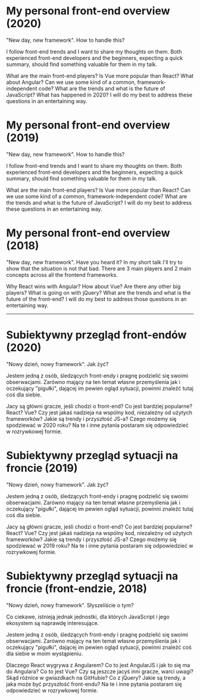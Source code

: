 # My personal front-end overview (2020)

"New day, new framework". How to handle this?

I follow front-end trends and I want to share my thoughts on them. Both experienced front-end developers and the beginners, expecting a quick summary, should find something valuable for them in my talk.

What are the main front-end players? Is Vue more popular than React? What about Angular? Can we use some kind of a common, framework-independent code? What are the trends and what is the future of JavaScript? What has happened in 2020? I will do my best to address these questions in an entertaining way.

# My personal front-end overview (2019)

"New day, new framework". How to handle this?

I follow front-end trends and I want to share my thoughts on them. Both experienced front-end developers and the beginners, expecting a quick summary, should find something valuable for them in my talk.

What are the main front-end players? Is Vue more popular than React? Can we use some kind of a common, framework-independent code? What are the trends and what is the future of JavaScript? I will do my best to address these questions in an entertaining way.

# My personal front-end overview (2018)

"New day, new framework". Have you heard it? In my short talk I'll try to show that the situation is not that bad. There are 3 main players and 2 main concepts across all the frontend frameworks.

Why React wins with Angular? How about Vue? Are there any other big players? What is going on with jQuery? What are the trends and what is the future of the front-end? I will do my best to address those questions in an entertaining way.

___

# Subiektywny przegląd front-endów (2020)

"Nowy dzień, nowy framework". Jak żyć? 

Jestem jedną z osób, śledzących front-endy i pragnę podzielić się swoimi obserwacjami. Zarówno mający na ten temat własne przemyślenia jak i oczekujący "pigułki", dającej im pewien ogląd sytuacji, powinni znaleźć tutaj coś dla siebie. 

Jacy są główni gracze, jeśli chodzi o front-end? Co jest bardziej popularne? React? Vue? Czy jest jakaś nadzieja na wspólny kod, niezależny od użytych frameworków? Jakie są trendy i przyszłość JS-a? Czego możemy się spodziewać w 2020 roku? Na te i inne pytania postaram się odpowiedzieć w rozrywkowej formie.

# Subiektywny przegląd sytuacji na froncie (2019)

"Nowy dzień, nowy framework". Jak żyć? 

Jestem jedną z osób, śledzących front-endy i pragnę podzielić się swoimi obserwacjami. Zarówno mający na ten temat własne przemyślenia jak i oczekujący "pigułki", dającej im pewien ogląd sytuacji, powinni znaleźć tutaj coś dla siebie. 

Jacy są główni gracze, jeśli chodzi o front-end? Co jest bardziej popularne? React? Vue? Czy jest jakaś nadzieja na wspólny kod, niezależny od użytych frameworków? Jakie są trendy i przyszłość JS-a? Czego możemy się spodziewać w 2019 roku? Na te i inne pytania postaram się odpowiedzieć w rozrywkowej formie.

# Subiektywny przegląd sytuacji na froncie (front-endzie, 2018)

"Nowy dzień, nowy framework". Słyszeliście o tym? 

Co ciekawe, istnieją jednak jednostki, dla których JavaScript i jego ekosystem są naprawdę interesujące. 

Jestem jedną z osób, śledzących front-endy i pragnę podzielić się swoimi obserwacjami. Zarówno mający na ten temat własne przemyślenia jak i oczekujący "pigułki", dającej im pewien ogląd sytuacji, powinni znaleźć coś dla siebie w moim wystąpieniu. 

Dlaczego React wygrywa z Angularem? Co to jest AngularJS i jak to się ma do Angulara? Co to jest Vue? Czy są jeszcze jacyś inni gracze, warci uwagi? Skąd różnice w gwiazdkach na GitHubie? Co z jQuery? Jakie są trendy, a jaka może być przyszłość front-endu? Na te i inne pytania postaram się odpowiedzieć w rozrywkowej formie.
